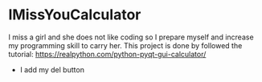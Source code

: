 # IMissYouCalculator
I miss a girl and she does not like coding so I prepare myself and increase my programming skill to carry her. 
This project is done by followed the tutorial:
https://realpython.com/python-pyqt-gui-calculator/
+ I add my del button
